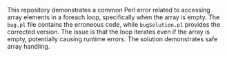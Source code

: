 This repository demonstrates a common Perl error related to accessing array elements in a foreach loop, specifically when the array is empty. The `bug.pl` file contains the erroneous code, while `bugSolution.pl` provides the corrected version.  The issue is that the loop iterates even if the array is empty, potentially causing runtime errors. The solution demonstrates safe array handling.